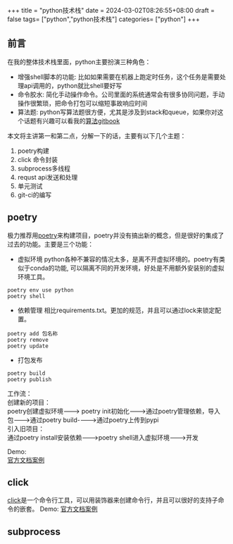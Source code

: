 +++
title =  "python技术栈"
date = 2024-03-02T08:26:55+08:00
draft = false
tags= ["python","python技术栈"]
categories= ["python"]
+++

## 前言
在我的整体技术栈里面，python主要扮演三种角色：
- 增强shell脚本的功能: 比如如果需要在机器上跑定时任务，这个任务是需要处理api调用的，python就比shell要好写
- 命令胶水: 简化手动操作命令。公司里面的系统通常会有很多协同问题，手动操作很繁琐，把命令打包可以缩短事故响应时间
- 算法题: python写算法题很方便，尤其是涉及到stack和queue，如果你对这个话题有兴趣可以看我的[算法gitbook](https://liuzehao139.gitbook.io/main/)

本文将主讲第一和第二点，分解一下的话，主要有以下几个主题：
1. poetry构建
2. click 命令封装
3. subprocess多线程
4. requst api发送和处理
5. 单元测试
6. git-ci的编写
   
## poetry
极力推荐用[poetry](https://python-poetry.org/)来构建项目，poetry并没有搞出新的概念，但是很好的集成了过去的功能。主要是三个功能：
- 虚拟环境
python各种不兼容的情况太多，是离不开虚拟环境的。poetry有类似于conda的功能, 可以隔离不同的开发环境，好处是不用额外安装别的虚拟环境工具。
```shell
poetry env use python
poetry shell
```
- 依赖管理
相比requirements.txt。更加的规范，并且可以通过lock来锁定配置。
```shell
poetry add 包名称
poetry remove
poetry update
```

- 打包发布
```shell
poetry build
poetry publish
```

工作流：  
创建新的项目：  
poetry创建虚拟环境---> poetry init初始化--->通过poetry管理依赖，导入包--->通过poetry build---->通过poetry上传到pypi  
引入旧项目：  
通过poetry install安装依赖--->poetry shell进入虚拟环境--->开发  

Demo:  
[官方文档案例](https://python-poetry.org/docs/basic-usage/)  




## click
[click](https://click.palletsprojects.com/en/8.1.x/)是一个命令行工具，可以用装饰器来创建命令行，并且可以很好的支持子命令的嵌套。
Demo:
[官方文档案例](https://click.palletsprojects.com/en/8.1.x/)

## subprocess
